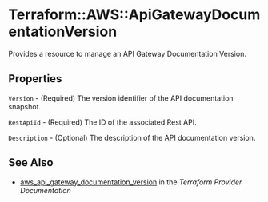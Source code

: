 # Terraform::AWS::ApiGatewayDocumentationVersion

Provides a resource to manage an API Gateway Documentation Version.

## Properties

`Version` - (Required) The version identifier of the API documentation snapshot.

`RestApiId` - (Required) The ID of the associated Rest API.

`Description` - (Optional) The description of the API documentation version.


## See Also

* [aws_api_gateway_documentation_version](https://www.terraform.io/docs/providers/aws/r/api_gateway_documentation_version.html) in the _Terraform Provider Documentation_
